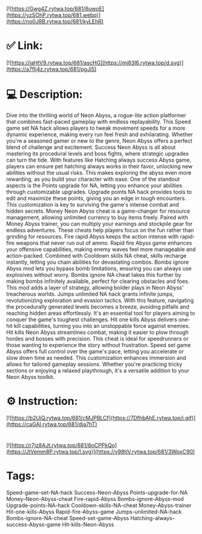 [![https://Gwg4Z.rytwa.top/681/6uwoE](https://yzSOhP.rytwa.top/681.webp)](https://no0J8B.rytwa.top/681/kyLEhR)
# ✅ Link:
[![https://iaHtV9.rytwa.top/681/ascHG](https://mj83l6.rytwa.top/d.svg)](https://a7fIj4z.rytwa.top/681/pgJi5)
# 💻 Description:
Dive into the thrilling world of Neon Abyss, a rogue-lite action platformer that combines fast-paced gameplay with endless replayability. This Speed game set NA hack allows players to tweak movement speeds for a more dynamic experience, making every run feel fresh and exhilarating. Whether you're a seasoned gamer or new to the genre, Neon Abyss offers a perfect blend of challenge and excitement.
Success Neon Abyss is all about mastering its procedural levels and boss fights, where strategic upgrades can turn the tide. With features like Hatching always success Abyss game, players can ensure pet hatching always works in their favor, unlocking new abilities without the usual risks. This makes exploring the abyss even more rewarding, as you build your character with ease.
One of the standout aspects is the Points upgrade for NA, letting you enhance your abilities through customizable upgrades. Upgrade points NA hack provides tools to edit and maximize these points, giving you an edge in tough encounters. This customization is key to surviving the game's intense combat and hidden secrets.
Money Neon Abyss cheat is a game-changer for resource management, allowing unlimited currency to buy items freely. Paired with Money Abyss trainer, you can multiply your earnings and stockpile gear for endless adventures. These cheats help players focus on the fun rather than grinding for resources.
Fire rapid Abyss keeps the action intense with rapid-fire weapons that never run out of ammo. Rapid fire Abyss game enhances your offensive capabilities, making enemy waves feel more manageable and action-packed. Combined with Cooldown skills NA cheat, skills recharge instantly, letting you chain abilities for devastating combos.
Bombs ignore Abyss mod lets you bypass bomb limitations, ensuring you can always use explosives without worry. Bombs ignore NA cheat takes this further by making bombs infinitely available, perfect for clearing obstacles and foes. This mod adds a layer of strategy, allowing bolder plays in Neon Abyss' treacherous worlds.
Jumps unlimited NA hack grants infinite jumps, revolutionizing exploration and evasion tactics. With this feature, navigating the procedurally generated levels becomes a breeze, avoiding pitfalls and reaching hidden areas effortlessly. It's an essential tool for players aiming to conquer the game's toughest challenges.
Hit one kills Abyss delivers one-hit kill capabilities, turning you into an unstoppable force against enemies. Hit kills Neon Abyss streamlines combat, making it easier to plow through hordes and bosses with precision. This cheat is ideal for speedrunners or those wanting to experience the story without frustration.
Speed set game Abyss offers full control over the game's pace, letting you accelerate or slow down time as needed. This customization enhances immersion and allows for tailored gameplay sessions. Whether you're practicing tricky sections or enjoying a relaxed playthrough, it's a versatile addition to your Neon Abyss toolkit.

# ⚙️ Instruction:
[![https://b2UiQ.rytwa.top/681/cMJPBLCf](https://7DfhbAhE.rytwa.top/i.gif)](https://caGAI.rytwa.top/681/dja7hT)
#
[![https://r7jz8AJt.rytwa.top/681/8oCPPkQo](https://JtVemm8P.rytwa.top/l.svg)](https://v98tjV.rytwa.top/681/3WpxC90)
# Tags:
Speed-game-set-NA-hack Success-Neon-Abyss Points-upgrade-for-NA Money-Neon-Abyss-cheat Fire-rapid-Abyss Bombs-ignore-Abyss-mod Upgrade-points-NA-hack Cooldown-skills-NA-cheat Money-Abyss-trainer Hit-one-kills-Abyss Rapid-fire-Abyss-game Jumps-unlimited-NA-hack Bombs-ignore-NA-cheat Speed-set-game-Abyss Hatching-always-success-Abyss-game Hit-kills-Neon-Abyss





